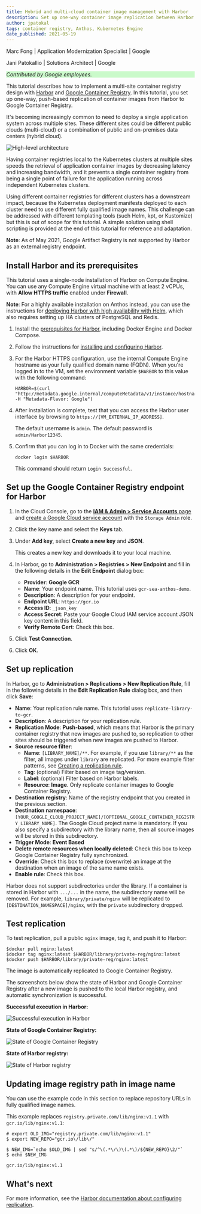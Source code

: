 ```yaml
---
title: Hybrid and multi-cloud container image management with Harbor
description: Set up one-way container image replication between Harbor and Google Container Registry.
author: jpatokal
tags: container registry, Anthos, Kubernetes Engine
date_published: 2021-05-19
---
```


Marc Fong | Application Modernization Specialist | Google

Jani Patokallio | Solutions Architect  | Google

<p style="background-color:#CAFACA;"><i>Contributed by Google employees.</i></p>

This tutorial describes how to implement a multi-site container registry design with [Harbor](https://goharbor.io/) and
[Google Container Registry](https://cloud.google.com/container-registry/). In this tutorial, you set up one-way, push-based replication of container images from
Harbor to Google Container Registry.

It's becoming increasingly common to need to deploy a single application system across multiple sites. These different sites could be different public 
clouds (multi-cloud) or a combination of public and on-premises data centers (hybrid cloud).

![High-level architecture](https://storage.googleapis.com/gcp-community/tutorials/container-image-management-with-harbor/design.png)

Having container registries local to the Kubernetes clusters at multiple sites speeds the retrieval of application container images by decreasing latency and 
increasing bandwidth, and it prevents a single container registry from being a single point of failure for the application running across independent Kubernetes 
clusters.

Using different container registries for different clusters has a downstream impact, because the Kubernetes deployment manifests deployed to each cluster need to 
use different fully qualified image names. This challenge can be addressed with different templating tools (such Helm, kpt, or Kustomize) but this is out of 
scope for this tutorial. A simple solution using shell scripting is provided at the end of this tutorial for reference and adaptation.

**Note**: As of May 2021, Google Artifact Registry is not supported by Harbor as an external registry endpoint.

## Install Harbor and its prerequisites

This tutorial uses a single-node installation of Harbor on Compute Engine. You can use any Compute Engine virtual machine with at least 2 vCPUs, with
**Allow HTTPS traffic** enabled under **Firewall**.

**Note**: For a highly available installation on Anthos instead, you can use the instructions for
[deploying Harbor with high availability with Helm](https://goharbor.io/docs/2.2.0/install-config/harbor-ha-helm/), which also requires setting up HA 
clusters of PostgreSQL and Redis.

1.  Install the [prerequisites for Harbor](https://goharbor.io/docs/2.2.0/install-config/installation-prereqs/), including Docker Engine and Docker Compose.

1.  Follow the instructions for [installing and configuring Harbor](https://goharbor.io/docs/latest/install-config/). 

1.  For the Harbor HTTPS configuration, use the internal Compute Engine hostname as your fully qualified domain name (FQDN). When you're logged in
    to the VM, set the environment variable `$HARBOR` to this value with the following command:

        HARBOR=$(curl "http://metadata.google.internal/computeMetadata/v1/instance/hostname" -H "Metadata-Flavor: Google")

1.  After installation is complete, test that you can access the Harbor user interface by browsing to `https://[VM_EXTERNAL_IP_ADDRESS]`.

    The default username is `admin`. The default password is `admin/Harbor12345`.

1.  Confirm that you can log in to Docker with the same credentials:

        docker login $HARBOR
        
    This command should return `Login Successful`.

## Set up the Google Container Registry endpoint for Harbor

1.  In the Cloud Console, go to the [**IAM & Admin > Service Accounts** page](https://console.cloud.google.com/iam-admin/serviceaccounts) and
    [create a Google Cloud service account](https://cloud.google.com/iam/docs/creating-managing-service-accounts#creating) with the `Storage Admin` role.
1.  Click the key name and select the **Keys** tab.
1.  Under **Add key**, select **Create a new key** and **JSON**.

    This creates a new key and downloads it to your local machine.

1.  In Harbor, go to **Administration > Registries > New Endpoint** and fill in the following details in the **Edit Endpoint** dialog box:

    - **Provider**: **Google GCR**
    - **Name**: Your endpoint name. This tutorial uses `gcr-sea-anthos-demo`.
    - **Description**: A description for your endpoint.
    - **Endpoint URL**: `https://gcr.io`
    - **Access ID**: `_json_key`
    - **Access Secret**: Paste your Google Cloud IAM service account JSON key content in this field.
    - **Verify Remote Cert**: Check this box.

1.  Click **Test Connection**.
1.  Click **OK**.

## Set up replication

In Harbor, go to **Administration > Replications > New Replication Rule**, fill in the following details in the **Edit Replication Rule** dialog box, and then
click **Save**:

- **Name**: Your replication rule name. This tutorial uses `replicate-library-to-gcr`. 
- **Description**: A description for your replication rule.
- **Replication Mode**: **Push-based**, which means that Harbor is the primary container registry that new images are pushed to, so replication to other 
  sites should be triggered when new images are pushed to Harbor.
- **Source resource filter**:
  - **Name**: `[LIBRARY_NAME]/**`. For example, if you use `library/**` as the filter, all images under `library` are replicated. For more example filter 
    patterns, see
    [Creating a replication rule](https://goharbor.io/docs/1.10/administration/configuring-replication/create-replication-rules/#replication-rule3:~:text=The%20name%20filter%20and%20tag%20filters%20support%20the%20following%20patterns).
  - **Tag**: (optional) Filter based on image tag/version.
  - **Label**: (optional) Filter based on Harbor labels.
  - **Resource**: **Image**. Only replicate container images to Google Container Registry.
- **Destination registry**: Name of the registry endpoint that you created in the previous section.
- **Destination namespace**: `[YOUR_GOOGLE_CLOUD_PROJECT_NAME]/[OPTIONAL_GOOGLE_CONTAINER_REGISTRY_LIBRARY_NAME]`. The Google Cloud project name is mandatory. If
  you also specify a subdirectory with the library name, then all source images will be stored in this subdirectory.
- **Trigger Mode**: **Event Based**
- **Delete remote resources when locally deleted**: Check this box to keep Google Container Registry fully synchronized.
- **Override**: Check this box to replace (overwrite) an image at the destination when an image of the same name exists.
- **Enable rule**: Check this box.                                                                                                            
    
Harbor does not support subdirectories under the library. If a container is stored in Harbor with `.../...` in the name, the subdirectory name will be
removed. For example, `library/private/nginx` will be replicated to `[DESTINATION_NAMESPACE]/nginx`, with the `private` subdirectory dropped.

## Test replication

To test replication, pull a public `nginx` image, tag it, and push it to Harbor:

    $docker pull nginx:latest
    $docker tag nginx:latest $HARBOR/library/private-reg/nginx:latest
    $docker push $HARBOR/library/private-reg/nginx:latest
    
The image is automatically replicated to Google Container Registry.

The screenshots below show the state of Harbor and Google Container Registry after a new image is pushed to the local Harbor registry, and automatic 
synchronization is successful.

**Successful execution in Harbor:**

![Successful execution in Harbor](https://storage.googleapis.com/gcp-community/tutorials/container-image-management-with-harbor/image4.png)

**State of Google Container Registry:**

![State of Google Container Registry](https://storage.googleapis.com/gcp-community/tutorials/container-image-management-with-harbor/image5.png)

**State of Harbor registry:**

![State of Harbor registry](https://storage.googleapis.com/gcp-community/tutorials/container-image-management-with-harbor/image6.png)

## Updating image registry path in image name

You can use the example code in this section to replace repository URLs in fully qualified image names.

This example replaces `registry.private.com/lib/nginx:v1.1` with `gcr.io/lib/nginx:v1.1`:

    # export OLD_IMG="registry.private.com/lib/nginx:v1.1"
    $ export NEW_REPO="gcr.io\/lib\/"

    $ NEW_IMG=`echo $OLD_IMG | sed "s/^\(.*\/\)\(.*\)/${NEW_REPO}\2/"`
    $ echo $NEW_IMG
    
    gcr.io/lib/nginx:v1.1

## What's next

For more information, see the [Harbor documentation about configuring replication](https://goharbor.io/docs/1.10/administration/configuring-replication/).
